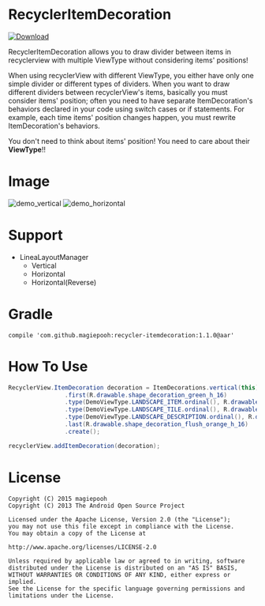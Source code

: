 # RecyclerItemDecoration
 [ ![Download](https://api.bintray.com/packages/magiepooh/maven/RecyclerItemDecoration/images/download.svg) ](https://bintray.com/magiepooh/maven/RecyclerItemDecoration/_latestVersion)

RecyclerItemDecoration allows you to draw divider between items in recyclerview with multiple ViewType without considering items' positions!

When using recyclerView with different ViewType, you either have only one simple divider or different types of dividers. When you want to draw different dividers between recyclerView's items, basically you must consider items' position; often you need to have separate ItemDecoration's behaviors declared in your code using switch cases or if statements. For example, each time items' position changes happen, you must rewrite ItemDecoration's behaviors.

You don't need to think about items' position! You need to care about their **ViewType**!!

# Image
![demo_vertical] ![demo_horizontal]

# Support
- LineaLayoutManager
  - Vertical
  - Horizontal
  - Horizontal(Reverse)

# Gradle
```
compile 'com.github.magiepooh:recycler-itemdecoration:1.1.0@aar'
```

# How To Use
```java
RecyclerView.ItemDecoration decoration = ItemDecorations.vertical(this)
                .first(R.drawable.shape_decoration_green_h_16)
                .type(DemoViewType.LANDSCAPE_ITEM.ordinal(), R.drawable.shape_decoration_gray_h_12_padding)
                .type(DemoViewType.LANDSCAPE_TILE.ordinal(), R.drawable.shape_decoration_cornflower_lilac_h_8)
                .type(DemoViewType.LANDSCAPE_DESCRIPTION.ordinal(), R.drawable.shape_decoration_red_h_8)
                .last(R.drawable.shape_decoration_flush_orange_h_16)
                .create();

recyclerView.addItemDecoration(decoration);
```

# License
```
Copyright (C) 2015 magiepooh
Copyright (C) 2013 The Android Open Source Project

Licensed under the Apache License, Version 2.0 (the "License");
you may not use this file except in compliance with the License.
You may obtain a copy of the License at

http://www.apache.org/licenses/LICENSE-2.0

Unless required by applicable law or agreed to in writing, software
distributed under the License is distributed on an "AS IS" BASIS,
WITHOUT WARRANTIES OR CONDITIONS OF ANY KIND, either express or implied.
See the License for the specific language governing permissions and
limitations under the License.
```

[demo_vertical]:https://raw.githubusercontent.com/magiepooh/RecyclerItemDecoration/master/art/demo_vertical.gif
[demo_horizontal]:https://raw.githubusercontent.com/magiepooh/RecyclerItemDecoration/master/art/demo_horizontal.gif
